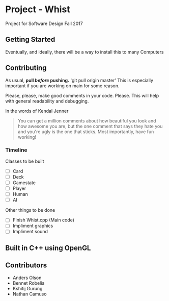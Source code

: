 # Project - Whist
Project for Software Design Fall 2017

## Getting Started
Eventually, and ideally, there will be a way to install this to many Computers

## Contributing
As usual, **pull _before_ pushing.** 'git pull origin master' This is especially important if you are working on main for some reason.

Please, please, make good comments in your code. Please. This will help with general readability and debugging.

In the words of Kendal Jenner
>You can get a million comments about how beautiful you look and how awesome you are, but the one comment that says they hate you and you're ugly is the one that sticks.
Most importantly, have fun working!
### Timeline
Classes to be built
- [ ] Card
- [ ] Deck
- [ ] Gamestate
- [ ] Player
- [ ] Human
- [ ] AI

Other things to be done
- [ ] Finish Whist.cpp (Main code)
- [ ] Impliment graphics
- [ ] Impliment sound

## Built in C++ using OpenGL

## Contributors
- Anders Olson
- Bennet Robelia
- Kshitij Gurung
- Nathan Camuso
